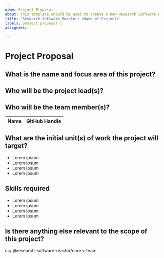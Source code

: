 ```yaml
---
name: Project Proposal
about: This template should be used to create a new Research Software Reactor project proposal.
title: 'Research Software Reactor: <Name of Project>'
labels: project proposal 📃
assignees: 

---
```


<!--
Please document the following for your project proposal.
Make sure to replace the  `Lorem ipsum` text in the description
-->

# Project Proposal



## What is the name and focus area of this project?
<!-- 
Provide a 2 - 3 sentence explanation of the project focus area. 
-->

## Who will be the project lead(s)?
<!-- 
Tag as many project lead(s) as you see fit. It is ok to self-nominate and add more project leads.
-->

## Who will be the team member(s)?
<!-- 
Tag any members that have expressed interested, or update list with any names from individuals expressing interest in the project.
-->

| Name | GitHub Handle |
| ---- | ------------- |

## What are the initial unit(s) of work the project will target?
<!-- 
A short bullet point list will suffice, we simply need to understand the scope of what the project will do.
-->

* Lorem ipsum
* Lorem ipsum
* Lorem ipsum
* Lorem ipsum

## Skills required
<!-- List any skills that might be useful for the development of the project, this will also help folks to find projects to work on -->
* Lorem ipsum
* Lorem ipsum
* Lorem ipsum
* Lorem ipsum

## Is there anything else relevant to the scope of this project?


cc/ @research-software-reactor/core v-team
<!--
Add any other team or individuals you think should be subscribed to this issue

/cc your team
-->

